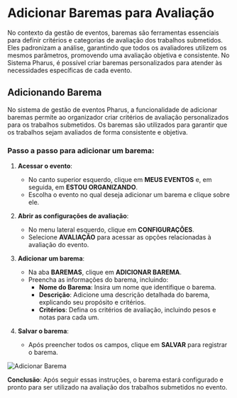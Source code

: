 # Adicionar Baremas para Avaliação

No contexto da gestão de eventos, baremas são ferramentas essenciais para definir critérios e categorias de avaliação dos trabalhos submetidos. Eles padronizam a análise, garantindo que todos os avaliadores utilizem os mesmos parâmetros, promovendo uma avaliação objetiva e consistente. No Sistema Pharus, é possível criar baremas personalizados para atender às necessidades específicas de cada evento.

## Adicionando Barema

No sistema de gestão de eventos Pharus, a funcionalidade de adicionar baremas permite ao organizador criar critérios de avaliação personalizados para os trabalhos submetidos. Os baremas são utilizados para garantir que os trabalhos sejam avaliados de forma consistente e objetiva.

### Passo a passo para adicionar um barema:

1. **Acessar o evento**:
   - No canto superior esquerdo, clique em **MEUS EVENTOS** e, em seguida, em **ESTOU ORGANIZANDO**.
   - Escolha o evento no qual deseja adicionar um barema e clique sobre ele.

2. **Abrir as configurações de avaliação**:
   - No menu lateral esquerdo, clique em **CONFIGURAÇÕES**.
   - Selecione **AVALIAÇÃO** para acessar as opções relacionadas à avaliação do evento.

3. **Adicionar um barema**:
   - Na aba **BAREMAS**, clique em **ADICIONAR BAREMA**.
   - Preencha as informações do barema, incluindo:
     - **Nome do Barema**: Insira um nome que identifique o barema.
     - **Descrição**: Adicione uma descrição detalhada do barema, explicando seu propósito e critérios.
     - **Critérios**: Defina os critérios de avaliação, incluindo pesos e notas para cada um.

4. **Salvar o barema**:
   - Após preencher todos os campos, clique em **SALVAR** para registrar o barema.

![Adicionar Barema](../../../../images/cadasBaremas.gif)

**Conclusão**:
Após seguir essas instruções, o barema estará configurado e pronto para ser utilizado na avaliação dos trabalhos submetidos no evento.
